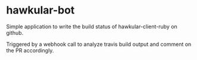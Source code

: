 # hawkular-bot
Simple application to write the build status of hawkular-client-ruby on github.

Triggered by a webhook call to analyze travis build output and comment on the PR accordingly.
